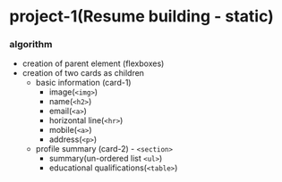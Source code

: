 # project-1(Resume building - static)

### algorithm

* creation of parent element (flexboxes)
* creation of two cards as children
	* basic information (card-1)
		* image(`<img>`)
		* name(`<h2>`)
		* email(`<a>`)
		* horizontal line(`<hr>`)
		* mobile(`<a>`)
		* address(`<p>`)
	* profile summary (card-2) - `<section>`
		* summary(un-ordered list `<ul>`)
		* educational qualifications(`<table>`)